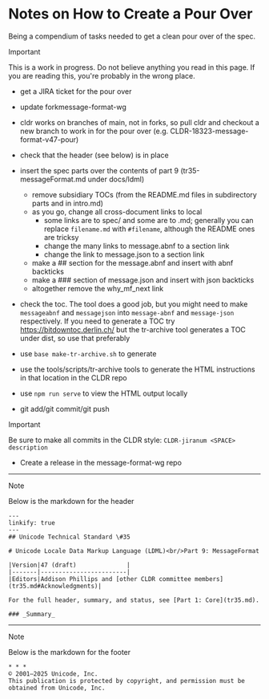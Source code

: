 # Notes on How to Create a Pour Over

Being a compendium of tasks needed to get a clean pour over of the spec.

> [!IMPORTANT]
> This is a work in progress. Do not believe anything you read in this page.
> If you are reading this, you're probably in the wrong place.

- get a JIRA ticket for the pour over
- update forkmessage-format-wg
- cldr works on branches of main, not in forks, so pull cldr and checkout a new branch to work in
  for the pour over (e.g. CLDR-18323-message-format-v47-pour)
- check that the header (see below) is in place
- insert the spec parts over the contents of part 9 (tr35-messageFormat.md under docs/ldml)
   - remove subsidiary TOCs (from the README.md files in subdirectory parts and in intro.md)
   - as you go, change all cross-document links to local
      - some links are to spec/ and some are to <document>.md;
        generally you can replace `filename.md` with `#filename`, although the README ones are tricksy
      - change the many links to message.abnf to a section link
      - change the link to message.json to a section link
   - make a ## section for the message.abnf and insert with abnf backticks
   - make a ### section of message.json and insert with json backticks
   - altogether remove the why_mf_next link
- check the toc. The tool does a good job, but you might need to make `messageabnf` and `messagejson`
  into `message-abnf` and `message-json` respectively. If you need to generate a TOC
  try https://bitdowntoc.derlin.ch/
  but the tr-archive tool generates a TOC under dist, so use that preferably

- use `base make-tr-archive.sh` to generate

- use the tools/scripts/tr-archive tools to generate the HTML
  instructions in that location in the CLDR repo

- use `npm run serve` to view the HTML output locally

- git add/git commit/git push

> [!IMPORTANT]
> Be sure to make all commits in the CLDR style:
> `CLDR-jiranum <SPACE> description`

- Create a release in the message-format-wg repo


---

> [!NOTE]
> Below is the markdown for the header

```
---
linkify: true
---
## Unicode Technical Standard \#35

# Unicode Locale Data Markup Language (LDML)<br/>Part 9: MessageFormat

|Version|47 (draft)              |
|-------|------------------------|
|Editors|Addison Phillips and [other CLDR committee members](tr35.md#Acknowledgments)|

For the full header, summary, and status, see [Part 1: Core](tr35.md).

### _Summary_
```

---

> [!NOTE]
> Below is the markdown for the footer

```
* * *
© 2001–2025 Unicode, Inc.
This publication is protected by copyright, and permission must be obtained from Unicode, Inc.
```
